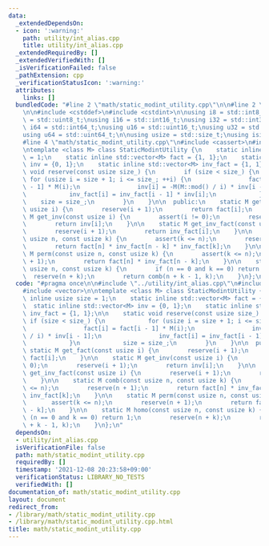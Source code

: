```yaml
---
data:
  _extendedDependsOn:
  - icon: ':warning:'
    path: utility/int_alias.cpp
    title: utility/int_alias.cpp
  _extendedRequiredBy: []
  _extendedVerifiedWith: []
  _isVerificationFailed: false
  _pathExtension: cpp
  _verificationStatusIcon: ':warning:'
  attributes:
    links: []
  bundledCode: "#line 2 \"math/static_modint_utility.cpp\"\n\n#line 2 \"utility/int_alias.cpp\"\
    \n\n#include <cstddef>\n#include <cstdint>\n\nusing i8 = std::int8_t;\nusing u8\
    \ = std::uint8_t;\nusing i16 = std::int16_t;\nusing i32 = std::int32_t;\nusing\
    \ i64 = std::int64_t;\nusing u16 = std::uint16_t;\nusing u32 = std::uint32_t;\n\
    using u64 = std::uint64_t;\n\nusing usize = std::size_t;\nusing isize = std::ptrdiff_t;\n\
    #line 4 \"math/static_modint_utility.cpp\"\n#include <cassert>\n#include <vector>\n\
    \ntemplate <class M> class StaticModintUtility {\n    static inline usize size\
    \ = 1;\n    static inline std::vector<M> fact = {1, 1};\n    static inline std::vector<M>\
    \ inv = {0, 1};\n    static inline std::vector<M> inv_fact = {1, 1};\n\n    static\
    \ void reserve(const usize size_) {\n        if (size < size_) {\n           \
    \ for (usize i = size + 1; i <= size_; ++i) {\n                fact[i] = fact[i\
    \ - 1] * M(i);\n                inv[i] = -M(M::mod() / i) * inv[i - 1];\n    \
    \            inv_fact[i] = inv_fact[i - 1] * inv[i];\n            }\n        \
    \    size = size_;\n        }\n    }\n\n  public:\n    static M get_fact(const\
    \ usize i) {\n        reserve(i + 1);\n        return fact[i];\n    }\n\n    static\
    \ M get_inv(const usize i) {\n        assert(i != 0);\n        reserve(i + 1);\n\
    \        return inv[i];\n    }\n\n    static M get_inv_fact(const usize i) {\n\
    \        reserve(i + 1);\n        return inv_fact[i];\n    }\n\n    static M comb(const\
    \ usize n, const usize k) {\n        assert(k <= n);\n        reserve(n + 1);\n\
    \        return fact[n] * inv_fact[n - k] * inv_fact[k];\n    }\n\n    static\
    \ M perm(const usize n, const usize k) {\n        assert(k <= n);\n        reserve(n\
    \ + 1);\n        return fact[n] * inv_fact[n - k];\n    }\n\n    static M homo(const\
    \ usize n, const usize k) {\n        if (n == 0 and k == 0) return 1;\n      \
    \  reserve(n + k);\n        return comb(n + k - 1, k);\n    }\n};\n"
  code: "#pragma once\n\n#include \"../utility/int_alias.cpp\"\n#include <cassert>\n\
    #include <vector>\n\ntemplate <class M> class StaticModintUtility {\n    static\
    \ inline usize size = 1;\n    static inline std::vector<M> fact = {1, 1};\n  \
    \  static inline std::vector<M> inv = {0, 1};\n    static inline std::vector<M>\
    \ inv_fact = {1, 1};\n\n    static void reserve(const usize size_) {\n       \
    \ if (size < size_) {\n            for (usize i = size + 1; i <= size_; ++i) {\n\
    \                fact[i] = fact[i - 1] * M(i);\n                inv[i] = -M(M::mod()\
    \ / i) * inv[i - 1];\n                inv_fact[i] = inv_fact[i - 1] * inv[i];\n\
    \            }\n            size = size_;\n        }\n    }\n\n  public:\n   \
    \ static M get_fact(const usize i) {\n        reserve(i + 1);\n        return\
    \ fact[i];\n    }\n\n    static M get_inv(const usize i) {\n        assert(i !=\
    \ 0);\n        reserve(i + 1);\n        return inv[i];\n    }\n\n    static M\
    \ get_inv_fact(const usize i) {\n        reserve(i + 1);\n        return inv_fact[i];\n\
    \    }\n\n    static M comb(const usize n, const usize k) {\n        assert(k\
    \ <= n);\n        reserve(n + 1);\n        return fact[n] * inv_fact[n - k] *\
    \ inv_fact[k];\n    }\n\n    static M perm(const usize n, const usize k) {\n \
    \       assert(k <= n);\n        reserve(n + 1);\n        return fact[n] * inv_fact[n\
    \ - k];\n    }\n\n    static M homo(const usize n, const usize k) {\n        if\
    \ (n == 0 and k == 0) return 1;\n        reserve(n + k);\n        return comb(n\
    \ + k - 1, k);\n    }\n};\n"
  dependsOn:
  - utility/int_alias.cpp
  isVerificationFile: false
  path: math/static_modint_utility.cpp
  requiredBy: []
  timestamp: '2021-12-08 20:23:58+09:00'
  verificationStatus: LIBRARY_NO_TESTS
  verifiedWith: []
documentation_of: math/static_modint_utility.cpp
layout: document
redirect_from:
- /library/math/static_modint_utility.cpp
- /library/math/static_modint_utility.cpp.html
title: math/static_modint_utility.cpp
---
```

